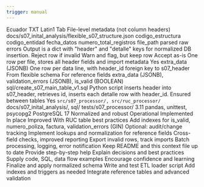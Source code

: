 ```yaml
---
trigger: manual
---
```


<S07Context version="3">
  <DataSource>
    <Format>
      <Country>Ecuador</Country>
      <FileType>TXT</FileType>
      <Encoding>Latin1</Encoding>
      <Delimiter>Tab</Delimiter>
      <HeaderLine>File-level metadata (not column headers)</HeaderLine>
      <SchemaFile>docs/s07_inital_analysis/flexible_s07_structure.json</SchemaFile>
    </Format>
  </DataSource>
  <ParsingOutput>
    <HeaderFields>
      <Field>codigo_estructura</Field>
      <Field>codigo_entidad</Field>
      <Field>fecha_datos</Field>
      <Field>numero_total_registros</Field>
      <Field>file_path</Field>
    </HeaderFields>
    <Detalle>
      <Row>
        <FieldType>parsed</FieldType>
        <FieldType>raw</FieldType>
        <FieldType>errors</FieldType>
      </Row>
    </Detalle>
    <Design>Output is a dict with "header" and "detalle" keys for normalized DB insertion.</Design>
  </ParsingOutput>
  <ValidationTiers>
    <Critical>Reject row if invalid</Critical>
    <Important>Warn and flag, but keep row</Important>
    <Informational>Accept as-is</Informational>
  </ValidationTiers>
  <DatabaseSchema version="v3">
    <HeaderTable name="s07_header">
      <Description>One row per file, stores all header fields and import metadata</Description>
      <Features>
        <FlexibleTypes>Yes</FlexibleTypes>
        <Extensibility>extra_data (JSONB)</Extensibility>
      </Features>
    </HeaderTable>
    <DetalleTable name="s07_detalle">
      <Description>One row per data line, with header_id foreign key to s07_header</Description>
      <Features>
        <AllFields>From flexible schema</AllFields>
        <RawColumns>For reference fields</RawColumns>
        <Extensibility>extra_data (JSONB), validation_errors (JSONB), is_valid (BOOLEAN)</Extensibility>
      </Features>
    </DetalleTable>
    <SchemaFile>sql/create_s07_main_table_v1.sql</SchemaFile>
  </DatabaseSchema>
  <ETLLoader>
    <Description>
      Python script inserts header into s07_header, retrieves id, inserts each detalle row with header_id.
    </Description>
    <Features>
      <ReferentialIntegrity>Ensured between tables</ReferentialIntegrity>
      <AutomationReady>Yes</AutomationReady>
    </Features>
  </ETLLoader>
  <ProjectStructure>
    <Code>src/s07_processor/, src/ruc_processor/</Code>
    <SchemaDocs>docs/s07_inital_analysis/, sql/</SchemaDocs>
    <Tests>tests/s07_processor/</Tests>
    <Stack>
      <Python>3.11</Python>
      <Libraries>pandas, unittest, psycopg2</Libraries>
      <Database>PostgreSQL 17</Database>
    </Stack>
  </ProjectStructure>
  <ImplementationStatus>
    <Parser>Normalized and robust</Parser>
    <ETLLoader>Operational</ETLLoader>
    <ValidationTiers>Implemented</ValidationTiers>
    <ErrorTracking>In place</ErrorTracking>
    <TerminalOutput>Improved</TerminalOutput>
    <SchemaAlignment>With RUC table best practices</SchemaAlignment>
  </ImplementationStatus>
  <Roadmap>
    <Indexes>Add indexes for is_valid, numero_poliza, factura, validation_errors (GIN)</Indexes>
    <Triggers>Optional: audit/change tracking</Triggers>
    <ReferenceTableIntegration>Implement lookups and normalization for reference fields</ReferenceTableIntegration>
    <AdvancedValidation>Cross-field checks, improved reporting</AdvancedValidation>
    <ExportAudit>Export invalid rows, track imports</ExportAudit>
    <Automation>Batch processing, logging, error notification</Automation>
    <Documentation>Keep README and this context file up to date</Documentation>
  </Roadmap>
  <DeveloperGuidance>
    <PracticalHelp>Provide step-by-step help</PracticalHelp>
    <DesignExplanation>Explain decisions and best practices</DesignExplanation>
    <HandsOn>Supply code, SQL, data flow examples</HandsOn>
    <Encouragement>Encourage confidence and learning</Encouragement>
  </DeveloperGuidance>
  <ImmediateActions>
    <Action>Finalize and apply normalized schema</Action>
    <Action>Write and test ETL loader script</Action>
    <Action>Add indexes and triggers as needed</Action>
    <Action>Integrate reference tables and advanced validation</Action>
  </ImmediateActions>
</S07Context>